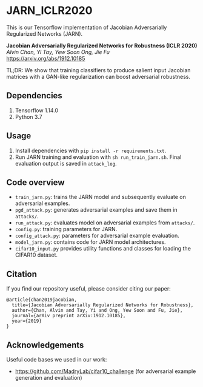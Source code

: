 # JARN_ICLR2020
This is our Tensorflow implementation of Jacobian Adversarially Regularized Networks (JARN). 

**Jacobian Adversarially Regularized Networks for Robustness (ICLR 2020)**<br>
*Alvin Chan, Yi Tay, Yew Soon Ong, Jie Fu*<br>
https://arxiv.org/abs/1912.10185

TL;DR: We show that training classifiers to produce salient input Jacobian matrices with a GAN-like regularization can boost adversarial robustness.


## Dependencies
1. Tensorflow 1.14.0
2. Python 3.7


## Usage
1. Install dependencies with `pip install -r requirements.txt`.
2. Run JARN training and evaluation with `sh run_train_jarn.sh`. Final evaluation output is saved in `attack_log`.


## Code overview
- `train_jarn.py`: trains the JARN model and subsequently evaluate on adversarial examples.
- `pgd_attack.py`: generates adversarial examples and save them in `attacks/`.
- `run_attack.py`: evaluates model on adversarial examples from `attacks/`.
- `config.py`: training parameters for JARN.
- `config_attack.py`: parameters for adversarial example evaluation.
- `model_jarn.py`: contains code for JARN model architectures.
- `cifar10_input.py` provides utility functions and classes for loading the CIFAR10 dataset.


## Citation
If you find our repository useful, please consider citing our paper:

```
@article{chan2019jacobian,
  title={Jacobian Adversarially Regularized Networks for Robustness},
  author={Chan, Alvin and Tay, Yi and Ong, Yew Soon and Fu, Jie},
  journal={arXiv preprint arXiv:1912.10185},
  year={2019}
}
```


## Acknowledgements

Useful code bases we used in our work:
- https://github.com/MadryLab/cifar10_challenge (for adversarial example generation and evaluation)